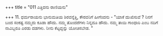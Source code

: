 +++
title = "011 ಎತ್ತಿದನು ರಾಣಿಯನು"

+++
11. ಧರ್ಮರಾಯನು ಭಾನುಮತಿಯ ಶಿರವನ್ನೆತ್ತಿ, ಕೌರವನಿಗೆ ಹೀಗೆಂದನು - "ಯಾಕೆ ದುಃಖಿಸುವೆ ? ನಿನಗೆ ಬಂದ ಸಂಕಷ್ಟ ನಮ್ಮದು ಕೂಡಾ ಹೌದು. ನಮ್ಮ ತೊಂದರೆಗಳು ನಿನ್ನದೂ ಹೌದು. ನಮ್ಮ ತಾಯಿ ಗಾಂಧಾರಿ ಎಂಬ ನದಿಗೆ ನಾವಿಬ್ಬರೂ ಎರಡು ದಡಗಳು. ನೀನು ಕೆಟ್ಟದ್ದನ್ನು ಯೋಚಿಸಬೇಡ. "